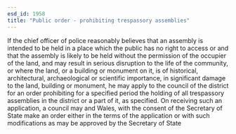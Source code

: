 ```yaml
---
esd_id: 1958
title: "Public order - prohibiting trespassory assemblies"
---
```


If the chief officer of police reasonably believes that an assembly is intended to be held in a place which the public has no right to access or and that the assembly is likely to be held without the permission of the occupier of the land, and may result in serious disruption to the life of the community, or where the land, or a building or monument on it, is of historical, architectural, archaeological or scientific importance, in significant damage to the land, building or monument, he may apply to the council of the district for an order prohibiting for a specified period the holding of all trespassory assemblies in the district or a part of it, as specified.    On receiving such an application, a council may and Wales, with the consent of the Secretary of State make an order either in the terms of the application or with such modifications as may be approved by the Secretary of State

